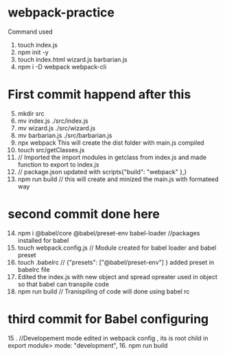 # webpack-practice

Command used

1. touch index.js
2. npm init -y
3. touch index.html wizard.js barbarian.js
4. npm i -D webpack webpack-cli

# First commit happend after this

5. mkdir src
6. mv index.js ./src/index.js
7. mv wizard.js ./src/wizard.js
8. mv barbarian.js ./src/barbarian.js
9. npx webpack This will create the dist folder with main.js compiled
10. touch src/getClasses.js
11. // Imported the import modules in getclass from index.js and made function to export to index.js
12. // package.json updated with scripts{"build": "webpack" },}
13. npm run build // this will create and minized the main.js with formateed way

# second commit done here

14. npm i @babel/core @babel/preset-env babel-loader //packages installed for babel
15. touch webpack.config.js // Module created for babel loader and babel preset
16. touch .babelrc // {"presets": ["@babel/preset-env"] } added preset in babelrc file
17. Edited the index.js with new object and spread opreater used in object so that babel can transpile code
18. npm run build // Tranispiling of code will done using babel rc

# third commit for Babel configuring

15 . //Developement mode edited in webpack config , its is root child in export module> mode: "development", 16. npm run build
